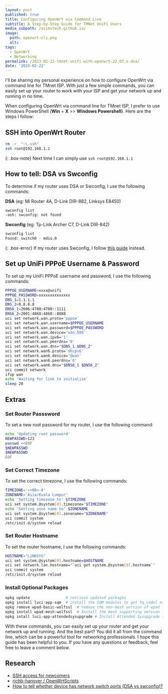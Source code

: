 ```yaml
---
layout: post
published: true
title: Configuring OpenWrt via Command Line
subtitle: A Step-by-Step Guide for TMNet UniFi Users
media_subpath: /azimstech.github.io/
image:
  path: openwrt-cli.png
  alt:
tags:
  - OpenWrt
  - Networking
permalink: /2023-02-22-tmnet-unifi-with-openwrt-22.03.x-dsa/
date: '2023-02-22'
---
```

I'll be sharing my personal experience on how to configure OpenWrt via command line for TMnet ISP. With just a few simple commands, you can easily set up your router to work with your ISP and get your network up and running in no time.

When configuring OpenWrt via command line for TMnet ISP, I prefer to use Windows PowerShell (**Win** + **X** >> **Windows Powershell**). Here are the steps I follow:

## SSH into OpenWrt Router

```bash
rm -r  "~\.ssh"
ssh root@192.168.1.1
```

{: .box-note} 
Next time I can simply use `ssh root@192.168.1.1`

## How to tell: DSA vs Swconfig

To determine if my router uses DSA or Swconfig, I use the following commands:

**DSA** (eg: Mi Router 4A, D-Link DIR-882, Linksys E8450)
```bash
swconfig list
-ash: swconfig: not found
```
**Swconfig** (eg: Tp-Link Archer C7, D-Link DIR-842)

```bash
swconfig list
Found: switch0 - mdio.0
```

{: .box-error} 
If my router uses Swconfig, I follow [this guide](https://gist.github.com/AzimsTech/0404429cc82f8b7c8e7373bde4db1bef) instead.

## Set up UniFi PPPoE Username & Password  

To set up my UniFi PPPoE username and password, I use the following commands:

```bash
PPPOE_USERNAME=xxxx@unifi
PPPOE_PASSWORD=xxxxxxxxxxxxxx
DNS_1=1.1.1.1
DNS_2=8.8.8.8
DNS6_1=2606:4700:4700::1111
DNS6_2=2001:4860:4860::8888
uci set network.wan.proto='pppoe'
uci set network.wan.username=$PPPOE_USERNAME
uci set network.wan.password=$PPPOE_PASSWORD
uci set network.wan.device='wan.500'
uci set network.wan.ipv6='1'
uci set network.wan.peerdns='0'
uci set network.wan.dns="$DNS_1 $DNS_2"
uci set network.wan6.proto='dhcpv6'
uci set network.wan6.device='@wan'
uci set network.wan6.peerdns='0'
uci set network.wan6.dns="$DNS6_1 $DNS6_2"
uci commit network
ifup wan
echo 'Waiting for link to initialize'
sleep 20
```

## Extras

### Set Router Passsword

To set a new root password for my router, I use the following command:

```bash
echo 'Updating root password'
NEWPASSWD=123
passwd <<EOF
$NEWPASSWD
$NEWPASSWD
EOF
```

### Set Correct Timezone 

To set the correct timezone, I use the following commands:

```bash
TIMEZONE='<+08>-8'
ZONENAME='Asia/Kuala Lumpur'
echo 'Setting timezone to' $TIMEZONE
uci set system.@system[0].timezone="$TIMEZONE"
echo 'Setting zone name to' $ZONENAME 
uci set system.@system[0].zonename="$ZONENAME"
uci commit system
/etc/init.d/system reload
```

### Set Router Hostname

To set the router hostname, I use the following commands:

```bash
HOSTNAME="LiNKSYS"
uci set system.@system[0].hostname=$HOSTNAME
uci set network.lan.hostname="`uci get system.@system[0].hostname`"
uci commit system
/etc/init.d/system reload
```

### Install Optional Packages

```bash
opkg update                # retrieve updated packages
opkg install luci-app-sqm  # install the SQM modules to get fq_codel etc
opkg remove wpad-basic-wolfssl  # remove the non-mesh version of wpad
opkg install wpad-mesh-wolfssl  # Install the mesh supporting version
opkg intall luci-app-attendedsysupgrade # Install Attended Sysupgrade for keeping firmware up-to-date
```

With these commands, you can easily set up your router and get your network up and running. And the best part? You did it all from the command line, which can be a powerful tool for networking professionals. I hope this guide has been helpful to you. If you have any questions or feedback, feel free to leave a comment below.

## Research

- [SSH access for newcomers
](https://openwrt.org/docs/guide-quick-start/sshadministration)
- [richb-hanover
/
OpenWrtScripts](https://github.com/richb-hanover/OpenWrtScripts#opkgscriptsh)
- [How to tell whether device has network switch ports (DSA vs swconfig)?](https://forum.openwrt.org/t/how-to-tell-whether-device-has-network-switch-ports-dsa-vs-swconfig/128721/11)
